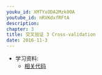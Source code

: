 ```yaml
---
youku_id: XMTYxODA2Mzk0OA
youtube_id: nRVKdxfRFtA
description: 
chapter: 3
title: 交叉验证 3 Cross-validation
date: 2016-11-3
---
```

* 学习资料:
  * [相关代码]()
  
